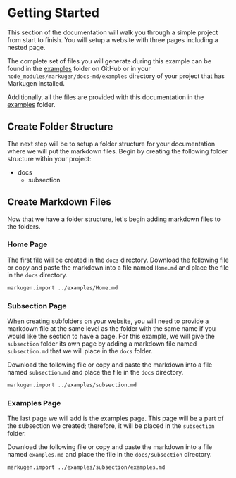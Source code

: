 # Getting Started
This section of the documentation will walk you through a simple project
from start to finish. You will setup a website with three pages including
a nested page.

The complete set of files you will generate during this example can be found 
in the [examples](https://github.com/falkorclark/markugen/tree/main/docs-md/examples) 
folder on GitHub or in your `node_modules/markugen/docs-md/examples` directory 
of your project that has Markugen installed.

Additionally, all the files are provided with this documentation in the
[examples](../examples) folder.

## Create Folder Structure
The next step will be to setup a folder structure for your documentation
where we will put the markdown files. Begin by creating the
following folder structure within your project:

* docs
  * subsection

## Create Markdown Files
Now that we have a folder structure, let's begin adding markdown files to
the folders. 

### Home Page
The first file will be created in the `docs` directory. Download
the following file or copy and paste the markdown into a file named
`Home.md` and place the file in the `docs` directory.

```md
markugen.import ../examples/Home.md
```

### Subsection Page
When creating subfolders on your website, you will need to provide a markdown
file at the same level as the folder with the same name if you would like the
section to have a page. For this example, we will give the `subsection` folder
its own page by adding a markdown file named `subsection.md` that we will 
place in the `docs` folder. 

Download the following file or copy and paste the markdown into a file named
`subsection.md` and place the file in the `docs` directory.

```md
markugen.import ../examples/subsection.md
```

### Examples Page
The last page we will add is the examples page. This page will be a part of
the subsection we created; therefore, it will be placed in the `subsection`
folder.

Download the following file or copy and paste the markdown into a file named
`examples.md` and place the file in the `docs/subsection` directory.

```md
markugen.import ../examples/subsection/examples.md
```